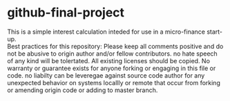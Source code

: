# github-final-project
 This is a simple interest calculation inteded for use in a micro-finance start-up.  
Best practices for this repository:
Please keep all comments positive and do not be abusive to origin author and/or fellow contributors.
no hate speech of any kind will be tolertated.
All existing licenses should be copied.
No warranty or guarantee exists for anyone forking or engaging in this file or code. 
no liabilty can be leveregae against source code author for any unexpected behavior on systems locallly or remote that occur  from forking or amending origin code or adding to master branch.
